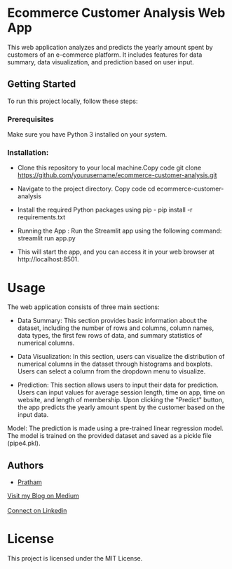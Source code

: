 # Ecommerce Customer Analysis Web App


This web application analyzes and predicts the yearly amount spent by customers of an e-commerce platform. It includes features for data summary, data visualization, and prediction based on user input.

## Getting Started
To run this project locally, follow these steps:

### Prerequisites
Make sure you have Python 3 installed on your system.


### Installation:

- Clone this repository to your local machine.Copy code git clone https://github.com/yourusername/ecommerce-customer-analysis.git

- Navigate to the project directory. Copy code cd ecommerce-customer-analysis
- Install the required Python packages using pip - pip install -r requirements.txt
- Running the App : Run the Streamlit app using the following command:
  streamlit run app.py
- This will start the app, and you can access it in your web browser at http://localhost:8501.




# Usage
The web application consists of three main sections:

- Data Summary:
 This section provides basic information about the dataset, including the number of rows and columns, column names, data types, the first few rows of data, and summary statistics of numerical columns.

- Data Visualization:
 In this section, users can visualize the distribution of numerical columns in the dataset through histograms and boxplots. Users can select a column from the dropdown menu to visualize.

- Prediction:
 This section allows users to input their data for prediction. Users can input values for average session length, time on app, time on website, and length of membership. Upon clicking the "Predict" button, the app predicts the yearly amount spent by the customer based on the input data.


Model:
 The prediction is made using a pre-trained linear regression model. The model is trained on the provided dataset and saved as a pickle file (pipe4.pkl).


## Authors

-  [Pratham]([https://github.com/yourusername](https://www.linkedin.com/in/pratham-yeshwante-542333259/))

<a href="https://medium.com/@yeshwantepratham/unveiling-customer-spending-habits-a-data-driven-exploration-6d64c268bdff">Visit my Blog on Medium</a>
<br><br>
<a href="https://www.linkedin.com/in/pratham-yeshwante-542333259/">Connect on Linkedin</a> 
  
# License
This project is licensed under the MIT License.
